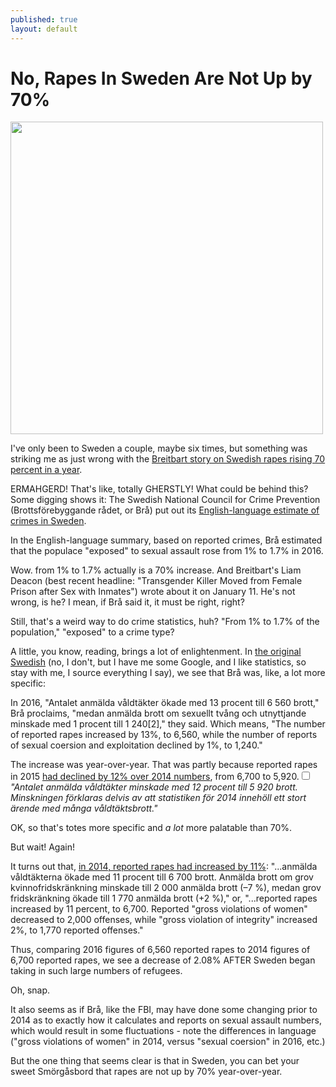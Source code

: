 ```yaml
---
published: true
layout: default
---
```

<h1>No, Rapes In Sweden Are Not Up by 70%</h1>
<p><img class="right" width="500px" src="https://nselby.github.io/assets/img/laughing_swede.png" /></p>

 
I've only been to Sweden a couple, maybe six times, but something was striking me as just wrong with the <a href="http://www.breitbart.com/london/2017/01/11/official-data-sexual-assault-70-per-cent-sweden/" target="_blank">Breitbart story on Swedish rapes rising 70 percent in a year</a>.

ERMAHGERD! That's like, totally GHERSTLY! What could be behind this? Some digging shows it: The Swedish National Council for Crime Prevention (Brottsförebyggande rådet, or Brå) put out its <a href="http://www.bra.se/download/18.4a33c027159a89523b17c401/1487173975453/Summary_NTU_2016.pdf" target="_blank">English-language estimate of crimes in Sweden</a>. 

In the English-language summary, based on reported crimes, Brå estimated that the populace "exposed" to sexual assault rose from 1% to 1.7% in 2016. 

Wow. from 1% to 1.7% actually is a 70% increase. And Breitbart's Liam Deacon (best recent headline: "Transgender Killer Moved from Female Prison after Sex with Inmates") wrote about it on January 11. He's not wrong, is he? I mean, if Brå said it, it must be right, right?

Still, that's a weird way to do crime statistics, huh? "From 1% to 1.7% of the population," "exposed" to a crime type?

A little, you know, reading, brings a lot of enlightenment. In <a href="http://www.bra.se/bra/nytt-fran-bra/arkiv/nyheter/2017-01-12-anmalda-brott-2016---preliminar-statistik.html" target="_blank">the original Swedish</a> (no, I don't, but I have me some Google, and I like statistics, so stay with me, I source everything I say), we see that Brå was, like, a lot more specific: 

In 2016, "Antalet anmälda våldtäkter ökade med 13 procent till 6 560 brott," Brå proclaims, "medan anmälda brott om sexuellt tvång och utnyttjande minskade med 1 procent till 1 240[2]," they said. Which means, "The number of reported rapes increased by 13%, to 6,560, while the number of reports of sexual coersion and exploitation declined by 1%, to 1,240." 

The increase was year-over-year. That was partly because reported rapes in 2015 <a href="http://www.bra.se/download/18.358de3051533ffea5ea7ea64/1459409105915/Sammanfattning_anmalda_2015.pdf" target="_blank">had declined by 12% over 2014 numbers</a>, from 6,700 to 5,920.<label for="sn-demo" class="margin-toggle sidenote-number"></label><input type="checkbox" id="sn-demo" class="margin-toggle"/><span class="sidenote"><em>"Antalet anmälda våldtäkter minskade med 12 procent till 5 920 brott. Minskningen förklaras delvis av att statistiken för 2014 innehöll ett stort ärende med många våldtäktsbrott."</em></span>

OK, so that's totes more specific and <em>a lot</em> more palatable than 70%. 

But wait! Again! 

It turns out that, <a href="http://www.bra.se/download/18.366ea42214d6cb5d9d422fb0/1432649452367/Sammanfattning_anmalda_2014.pdf" target="_blank">in 2014, reported rapes had increased by 11%</a>: "...anmälda våldtäkterna ökade med 11 procent till 6 700 brott. Anmälda brott om grov kvinnofridskränkning minskade till 2 000 anmälda brott (–7 %), medan grov fridskränkning ökade till 1 770 anmälda brott (+2 %)," or, "...reported rapes increased by 11 percent, to 6,700. Reported "gross violations of women" decreased to 2,000 offenses, while "gross violation of integrity" increased 2%, to 1,770 reported offenses."

Thus, comparing 2016 figures of 6,560 reported rapes to 2014 figures of 6,700 reported rapes, we see a decrease of 2.08% AFTER Sweden began taking in such large numbers of refugees. 

Oh, snap. 

It also seems as if Brå, like the FBI, may have done some changing prior to 2014 as to exactly how it calculates and reports on sexual assault numbers, which would result in some fluctuations - note the differences in language ("gross violations of women" in 2014, versus "sexual coersion" in 2016, etc.) 

But the one thing that seems clear is that in Sweden, you can bet your sweet Smörgåsbord that rapes are not up by 70% year-over-year.


